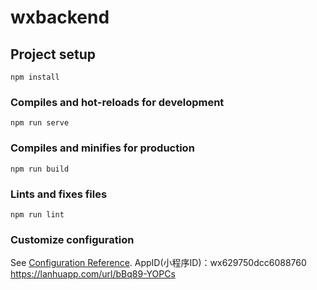 # wxbackend

## Project setup
```
npm install
```

### Compiles and hot-reloads for development
```
npm run serve
```

### Compiles and minifies for production
```
npm run build
```

### Lints and fixes files
```
npm run lint
```

### Customize configuration
See [Configuration Reference](https://cli.vuejs.org/config/).
AppID(小程序ID)：wx629750dcc6088760
https://lanhuapp.com/url/bBq89-YOPCs